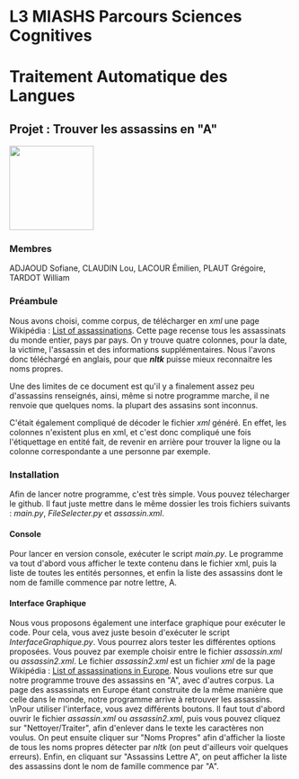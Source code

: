 # L3 MIASHS Parcours Sciences Cognitives
# Traitement Automatique des Langues
## Projet : Trouver les assassins en "A"

<img src="https://pbs.twimg.com/profile_images/1005007318558347264/RUwbCB00_400x400.jpg" height=150px>

### Membres
ADJAOUD Sofiane, CLAUDIN Lou, LACOUR Émilien, PLAUT Grégoire, TARDOT William

### Préambule
Nous avons choisi, comme corpus, de télécharger en <i>xml</i> une page Wikipédia : <a href="https://en.wikipedia.org/wiki/List_of_assassinations">List of assassinations</a>. Cette page recense tous les assassinats du monde entier, pays par pays. On y trouve quatre colonnes, pour la date, la victime, l'assassin et des informations supplémentaires. Nous l'avons donc téléchargé en anglais, pour que <b><i>nltk</i></b> puisse mieux reconnaitre les noms propres.

Une des limites de ce document est qu'il y a finalement assez peu d'assassins renseignés, ainsi, même si notre programme marche, il ne renvoie que quelques noms. la plupart des assasins sont inconnus.

C'était également compliqué de décoder le fichier <i>xml</i> généré. En effet, les colonnes n'existent plus en xml, et c'est donc compliqué une fois l'étiquettage en entité fait, de revenir en arrière pour trouver la ligne ou la colonne correspondante a une personne par exemple. 

### Installation
Afin de lancer notre programme, c'est très simple. Vous pouvez télecharger le github. Il faut juste mettre dans le même dossier les trois fichiers suivants : <i>main.py</i>, <i>FileSelecter.py</i> et <i>assassin.xml</i>.

#### Console
Pour lancer en version console, exécuter le script <i>main.py</i>. Le programme va tout d'abord vous afficher le texte contenu dans le fichier xml, puis la liste de toutes les entités personnes, et enfin la liste des assassins dont le nom de famille commence par notre lettre, A.

#### Interface Graphique
Nous vous proposons également une interface graphique pour exécuter le code. Pour cela, vous avez juste besoin d'exécuter le script <i>InterfaceGraphique.py</i>. Vous pourrez alors tester les différentes options proposées. Vous pouvez par exemple choisir entre le fichier <i>assassin.xml</i> ou <i>assassin2.xml</i>. Le fichier <i>assassin2.xml</i> est un fichier <i>xml</i> de la page Wikipédia : <a href="https://en.wikipedia.org/wiki/List_of_assassinations_in_Europe">List of assassinations in Europe</a>. Nous voulions etre sur que notre programme trouve des assassins en "A", avec d'autres corpus. La page des assassinats en Europe étant construite de la même manière que celle dans le monde, notre programme arrive à retrouver les assassins. 
\nPour utiliser l'interface, vous avez différents boutons. Il faut tout d'abord ouvrir le fichier <i>assassin.xml</i> ou <i>assassin2.xml</i>, puis vous pouvez cliquez sur "Nettoyer/Traiter", afin d'enlever dans le texte les caractères non voulus. On peut ensuite cliquer sur "Noms Propres" afin d'afficher la lioste de tous les noms propres détecter par <i>nltk</i> (on peut d'ailleurs voir quelques erreurs). Enfin, en cliquant sur "Assassins Lettre A", on peut afficher la liste des assassins dont le nom de famille commence par "A".
